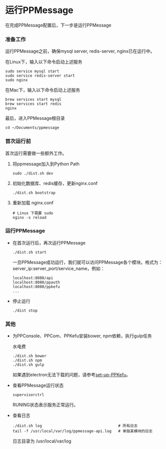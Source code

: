 # 运行PPMessage

在完成PPMessage配置后，下一步是运行PPMessage

### 准备工作
运行PPMessage之前，确保mysql server, redis-server, nginx已在运行中。

在Linux下，输入以下命令启动上述服务

    sudo service mysql start
    sudo service redis-server start
    sudo nginx

在Mac下，输入以下命令启动上述服务
  
    brew services start mysql
    brew services start redis
    nginx
    
最后，进入PPMessage根目录

    cd ~/Documents/ppmessage
    
### 首次运行前
首次运行需要做一些额外工作。

1. 将ppmessage加入到Python Path

       sudo ./dist.sh dev

2. 初始化数据库、redis缓存，更新nginx.conf
    
       ./dist.sh bootstrap

3. 重新加载 nginx.conf

       # Linux 下需要 sudo
       nginx -s reload


### 运行PPMessage
* 在首次运行后，再次运行PPMessage

      ./dist.sh start
  一旦PPMessage成功运行，我们就可以访问PPMessage各个模块。格式为：server_ip:server_port/service_name，例如：
  
      localhost:8080/api
      localhost:8080/ppauth
      localhost:8080/ppkefu
      ...

* 停止运行

      ./dist stop
  
    
### 其他
* 为PPConsole、PPCom、PPKefu安装bower, npm依赖，执行gulp任务

  水电费

      ./dist.sh bower
      ./dist.sh npm
      ./dist.sh gulp
  如果遇到electron无法下载的问题，请参考[set-up-PPKefu](./ppkefu/set-up-ppkefu.md)。

* 查看PPMessage运行状态
    
      supervisorctrl
  RUNING状态表示服务正常运行。

* 查看日志

      ./dist.sh log                                  # 所有日志
      tail -f /usr/local/var/log/ppmessage-api.log   # 单独某模块的日志
  日志目录为 /usr/local/var/log




